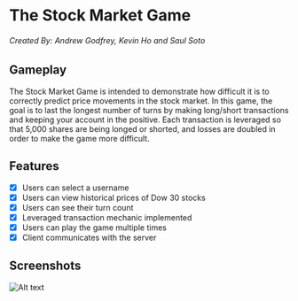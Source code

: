 # The Stock Market Game
###### Created By: Andrew Godfrey, Kevin Ho and Saul Soto ######

## Gameplay

The Stock Market Game is intended to demonstrate how difficult it is to correctly predict price movements in the stock market. In this game, the goal is to last the longest number of turns by making long/short transactions and keeping your account in the positive. Each transaction is leveraged so that 5,000 shares are being longed or shorted, and losses are doubled in order to make the game more difficult.

## Features

- [X] Users can select a username
- [X] Users can view historical prices of Dow 30 stocks
- [X] Users can see their turn count
- [X] Leveraged transaction mechanic implemented
- [X] Users can play the game multiple times
- [X] Client communicates with the server

## Screenshots

![Alt text]()
